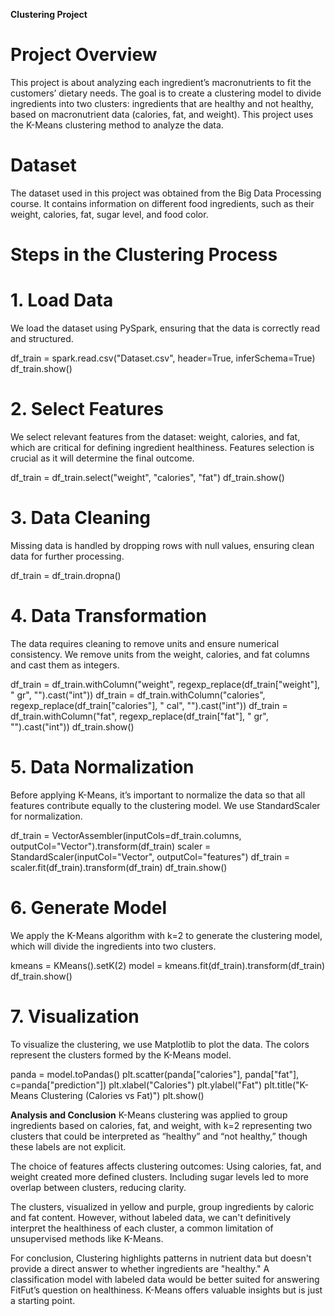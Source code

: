 **Clustering Project**

# Project Overview
This project is about analyzing each ingredient’s macronutrients to fit the customers’ dietary needs. The goal is to create a clustering model to divide ingredients into two clusters: ingredients that are healthy and not healthy, based on macronutrient data (calories, fat, and weight). This project uses the K-Means clustering method to analyze the data.

# Dataset
The dataset used in this project was obtained from the Big Data Processing course. It contains information on different food ingredients, such as their weight, calories, fat, sugar level, and food color.

# Steps in the Clustering Process
# 1. Load Data
We load the dataset using PySpark, ensuring that the data is correctly read and structured.

df_train = spark.read.csv("Dataset.csv", header=True, inferSchema=True)
df_train.show()

# 2. Select Features
We select relevant features from the dataset: weight, calories, and fat, which are critical for defining ingredient healthiness. Features selection is crucial as it will determine the final outcome.

df_train = df_train.select("weight", "calories", "fat")
df_train.show()

# 3. Data Cleaning
Missing data is handled by dropping rows with null values, ensuring clean data for further processing.

df_train = df_train.dropna()


# 4. Data Transformation
The data requires cleaning to remove units and ensure numerical consistency. We remove units from the weight, calories, and fat columns and cast them as integers.

df_train = df_train.withColumn("weight", regexp_replace(df_train["weight"], " gr", "").cast("int"))
df_train = df_train.withColumn("calories", regexp_replace(df_train["calories"], " cal", "").cast("int"))
df_train = df_train.withColumn("fat", regexp_replace(df_train["fat"], " gr", "").cast("int"))
df_train.show()

# 5. Data Normalization
Before applying K-Means, it’s important to normalize the data so that all features contribute equally to the clustering model. We use StandardScaler for normalization.

df_train = VectorAssembler(inputCols=df_train.columns, outputCol="Vector").transform(df_train)
scaler = StandardScaler(inputCol="Vector", outputCol="features")
df_train = scaler.fit(df_train).transform(df_train)
df_train.show()

# 6. Generate Model
We apply the K-Means algorithm with k=2 to generate the clustering model, which will divide the ingredients into two clusters.

kmeans = KMeans().setK(2)
model = kmeans.fit(df_train).transform(df_train)
df_train.show()

# 7. Visualization
To visualize the clustering, we use Matplotlib to plot the data. The colors represent the clusters formed by the K-Means model.

panda = model.toPandas()
plt.scatter(panda["calories"], panda["fat"], c=panda["prediction"])
plt.xlabel("Calories")
plt.ylabel("Fat")
plt.title("K-Means Clustering (Calories vs Fat)")
plt.show()

**Analysis and Conclusion**
K-Means clustering was applied to group ingredients based on calories, fat, and weight, with k=2 representing two clusters that could be interpreted as “healthy” and “not healthy,” though these labels are not explicit.

The choice of features affects clustering outcomes:
Using calories, fat, and weight created more defined clusters.
Including sugar levels led to more overlap between clusters, reducing clarity.

The clusters, visualized in yellow and purple, group ingredients by caloric and fat content. However, without labeled data, we can't definitively interpret the healthiness of each cluster, a common limitation of unsupervised methods like K-Means.

For conclusion, Clustering highlights patterns in nutrient data but doesn't provide a direct answer to whether ingredients are "healthy." A classification model with labeled data would be better suited for answering FitFut’s question on healthiness. K-Means offers valuable insights but is just a starting point.
